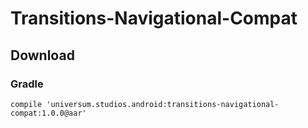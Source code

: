 Transitions-Navigational-Compat
===============

## Download ##

### Gradle ###

    compile 'universum.studios.android:transitions-navigational-compat:1.0.0@aar'
